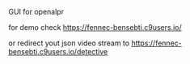 GUI for openalpr

for demo check https://fennec-bensebti.c9users.io/ 

or redirect yout json video stream to https://fennec-bensebti.c9users.io/detective

